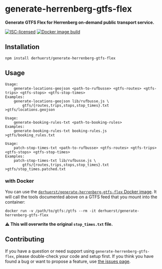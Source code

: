 # generate-herrenberg-gtfs-flex

**Generate GTFS Flex for Herrenberg on-demand public transport service.**

[![ISC-licensed](https://img.shields.io/github/license/derhuerst/generate-herrenberg-gtfs-flex.svg)](license.md)
[![Docker image build](https://img.shields.io/docker/cloud/build/derhuerst/generate-herrenberg-gtfs-flex)](https://hub.docker.com/r/derhuerst/generate-herrenberg-gtfs-flex)


## Installation

```shell
npm install derhuerst/generate-herrenberg-gtfs-flex
```


## Usage

```shell
Usage:
    generate-locations-geojson <path-to-rufbusse> <gtfs-routes> <gtfs-trips> <gtfs-stops> <gtfs-stop-times>
Examples:
    generate-locations-geojson lib/rufbusse.js \
        gtfs/{routes,trips,stops,stop_times}.txt >gtfs/locations.geojson
```

```shell
Usage:
    generate-booking-rules-txt <path-to-booking-rules>
Examples:
	generate-booking-rules-txt booking-rules.js >gtfs/booking_rules.txt
```

```shell
Usage:
    patch-stop-times-txt <path-to-rufbusse> <gtfs-routes> <gtfs-trips> <gtfs-stops> <gtfs-stop-times>
Examples:
    patch-stop-times-txt lib/rufbusse.js \
        gtfs/{routes,trips,stops,stop_times}.txt >gtfs/stop_times.patched.txt
```

### with Docker

You can use the [`derhuerst/generate-herrenberg-gtfs-flex` Docker image](https://hub.docker.com/r/derhuerst/generate-herrenberg-gtfs-flex). It will call the tools documented above on a GTFS feed that you mount into the container:

```shell
docker run -v /path/to/gtfs:/gtfs --rm -it derhuerst/generate-herrenberg-gtfs-flex
```

**⚠️ This will overwrite the original `stop_times.txt` file.**


## Contributing

If you have a question or need support using `generate-herrenberg-gtfs-flex`, please double-check your code and setup first. If you think you have found a bug or want to propose a feature, use [the issues page](https://github.com/derhuerst/generate-herrenberg-gtfs-flex/issues).

